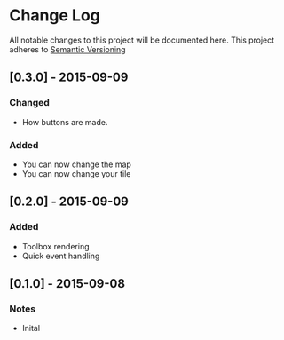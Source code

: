 # Change Log

All notable changes to this project will be documented here.
This project adheres to [Semantic Versioning](http://semver.org/)

## [0.3.0] - 2015-09-09
### Changed
* How buttons are made.
### Added
* You can now change the map
* You can now change your tile

## [0.2.0] - 2015-09-09
### Added
* Toolbox rendering
* Quick event handling

## [0.1.0] - 2015-09-08
### Notes
* Inital
